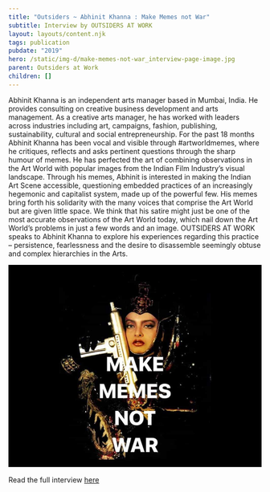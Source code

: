 ```yaml
---
title: "Outsiders ~ Abhinit Khanna : Make Memes not War"
subtitle: Interview by OUTSIDERS AT WORK
layout: layouts/content.njk
tags: publication
pubdate: "2019"
hero: /static/img-d/make-memes-not-war_interview-page-image.jpg
parent: Outsiders at Work
children: []
---
```

Abhinit Khanna is an independent arts manager based in Mumbai, India. He provides consulting on creative business development and arts management. As a creative arts manager, he has worked with leaders across industries including art, campaigns, fashion, publishing, sustainability, cultural and social entrepreneurship. For the past 18 months Abhinit Khanna has been vocal and visible through #artworldmemes, where he critiques, reflects and asks pertinent questions through the sharp humour of memes. He has perfected the art of combining observations in the Art World with popular images from the Indian Film Industry’s visual landscape. Through his memes, Abhinit is interested in making the Indian Art Scene accessible, questioning embedded practices of an increasingly hegemonic and capitalist system, made up of the powerful few. His memes bring forth his solidarity with the many voices that comprise the Art World but are given little space. We think that his satire might just be one of the most accurate observations of the Art World today, which nail down the Art World’s problems in just a few words and an image. OUTSIDERS AT WORK speaks to Abhinit Khanna to explore his experiences regarding this practice – persistence, fearlessness and the desire to disassemble seemingly obtuse and complex hierarchies in the Arts. 

![](/static/img-d/make-memes-not-war_interview-page-image.jpg)

Read the full interview [here](https://outsidersatwork.wordpress.com/make-memes-not-war/)
